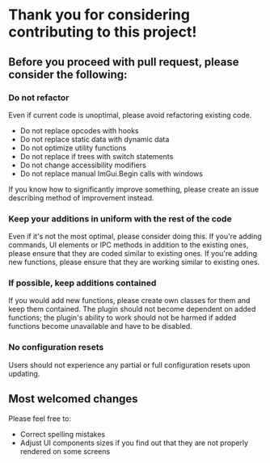 # Thank you for considering contributing to this project!
## Before you proceed with pull request, please consider the following:
### Do not refactor
Even if current code is unoptimal, please avoid refactoring existing code. 
- Do not replace opcodes with hooks
- Do not replace static data with dynamic data
- Do not optimize utility functions
- Do not replace if trees with switch statements
- Do not change accessibility modifiers
- Do not replace manual ImGui.Begin calls with windows

If you know how to significantly improve something, please create an issue describing method of improvement instead.

### Keep your additions in uniform with the rest of the code
Even if it's not the most optimal, please consider doing this. If you're adding commands, UI elements or IPC methods in addition to the existing ones, please ensure that they are coded similar to existing ones. If you're adding new functions, please ensure that they are working similar to existing ones.

### If possible, keep additions contained
If you would add new functions, please create own classes for them and keep them contained. The plugin should not become dependent on added functions; the plugin's ability to work should not be harmed if added functions become unavailable and have to be disabled.

### No configuration resets
Users should not experience any partial or full configuration resets upon updating.

## Most welcomed changes
Please feel free to:
- Correct spelling mistakes
- Adjust UI components sizes if you find out that they are not properly rendered on some screens
